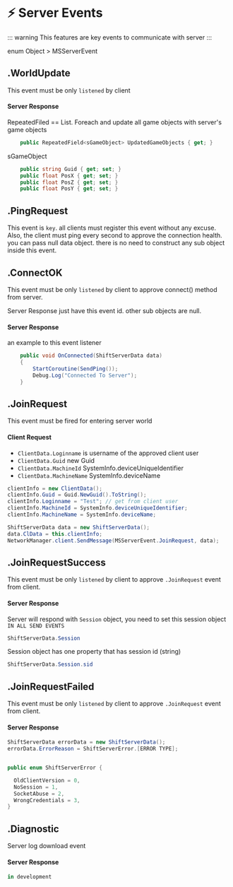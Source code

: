 # ⚡  Server Events

::: warning
This features are key events to communicate with server
:::


enum Object > MSServerEvent

## .WorldUpdate

This event must be only `listened` by client

#### Server Response
RepeatedFiled == List. Foreach and update all game objects with server's game objects
```csharp
    public RepeatedField<sGameObject> UpdatedGameObjects { get; }
```
sGameObject
```csharp
    public string Guid { get; set; }
    public float PosX { get; set; }
    public float PosZ { get; set; }
    public float PosY { get; set; }
```
## .PingRequest

This event is `key`. all clients must register this event without any excuse.
Also, the client must ping every second to approve the connection health.
you can pass null data object. there is no need to construct any sub object inside this event.

## .ConnectOK

This event must be only `listened` by client to approve connect() method from server.


Server Response just have this event id. other sub objects are null.
#### Server Response

an example to this event listener
```csharp
    public void OnConnected(ShiftServerData data)
    {
        StartCoroutine(SendPing());
        Debug.Log("Connected To Server");
    }
```


## .JoinRequest

This event must be fired for entering server world

#### Client Request

- `ClientData.Loginname`  is username of the approved client user
- `ClientData.Guid` new Guid
- `ClientData.MachineId` SystemInfo.deviceUniqueIdentifier
- `ClientData.MachineName` SystemInfo.deviceName

```csharp
clientInfo = new ClientData();
clientInfo.Guid = Guid.NewGuid().ToString();
clientInfo.Loginname = "Test"; // get from client user
clientInfo.MachineId = SystemInfo.deviceUniqueIdentifier;
clientInfo.MachineName = SystemInfo.deviceName;
```

```csharp
ShiftServerData data = new ShiftServerData();
data.ClData = this.clientInfo;
NetworkManager.client.SendMessage(MSServerEvent.JoinRequest, data);
```
## .JoinRequestSuccess

This event must be only `listened` by client to approve `.JoinRequest` event from client.

#### Server Response
Server will respond with `Session` object, you need to set this session object ``IN ALL SEND EVENTS``

```csharp
ShiftServerData.Session
```
Session object has one property that has session id (string)
```csharp
ShiftServerData.Session.sid
```

## .JoinRequestFailed

This event must be only `listened` by client to approve `.JoinRequest` event from client.

#### Server Response

```csharp
ShiftServerData errorData = new ShiftServerData();
errorData.ErrorReason = ShiftServerError.[ERROR TYPE];
```
```csharp

public enum ShiftServerError {

  OldClientVersion = 0,
  NoSession = 1,
  SocketAbuse = 2,
  WrongCredentials = 3,
}

```

## .Diagnostic

Server log download event

#### Server Response

```csharp
in development
```